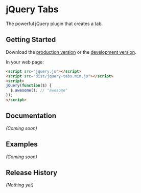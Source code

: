 # jQuery Tabs

The powerful jQuery plugin that creates a tab.

## Getting Started
Download the [production version][min] or the [development version][max].

[min]: https://raw.github.com/amazingSurge/jquery-tabs/master/dist/jquery-tabs.min.js
[max]: https://raw.github.com/amazingSurge/jquery-tabs/master/dist/jquery-tabs.js

In your web page:

```html
<script src="jquery.js"></script>
<script src="dist/jquery-tabs.min.js"></script>
<script>
jQuery(function($) {
  $.awesome(); // "awesome"
});
</script>
```

## Documentation
_(Coming soon)_

## Examples
_(Coming soon)_

## Release History
_(Nothing yet)_
